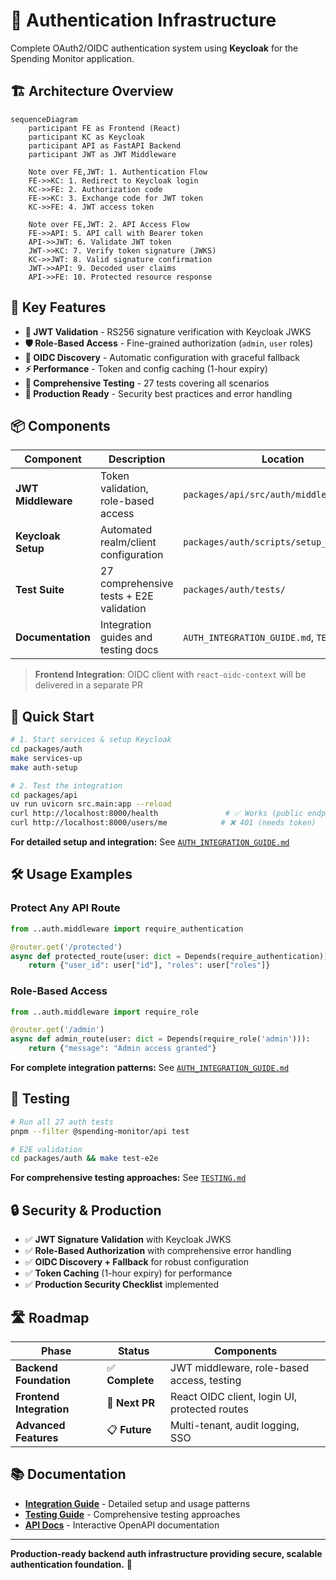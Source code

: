 # 🔐 Authentication Infrastructure

Complete OAuth2/OIDC authentication system using **Keycloak** for the Spending Monitor application.

## 🏗️ Architecture Overview

```mermaid
sequenceDiagram
    participant FE as Frontend (React)
    participant KC as Keycloak
    participant API as FastAPI Backend
    participant JWT as JWT Middleware
    
    Note over FE,JWT: 1. Authentication Flow
    FE->>KC: 1. Redirect to Keycloak login
    KC->>FE: 2. Authorization code
    FE->>KC: 3. Exchange code for JWT token
    KC->>FE: 4. JWT access token
    
    Note over FE,JWT: 2. API Access Flow  
    FE->>API: 5. API call with Bearer token
    API->>JWT: 6. Validate JWT token
    JWT->>KC: 7. Verify token signature (JWKS)
    KC->>JWT: 8. Valid signature confirmation
    JWT->>API: 9. Decoded user claims
    API->>FE: 10. Protected resource response
```

## 🎯 Key Features

- **🔑 JWT Validation** - RS256 signature verification with Keycloak JWKS
- **🛡️ Role-Based Access** - Fine-grained authorization (`admin`, `user` roles)
- **🔄 OIDC Discovery** - Automatic configuration with graceful fallback
- **⚡ Performance** - Token and config caching (1-hour expiry)
- **🧪 Comprehensive Testing** - 27 tests covering all scenarios
- **🚀 Production Ready** - Security best practices and error handling

## 📦 Components

| Component | Description | Location |
|-----------|-------------|----------|
| **JWT Middleware** | Token validation, role-based access | `packages/api/src/auth/middleware.py` |
| **Keycloak Setup** | Automated realm/client configuration | `packages/auth/scripts/setup_keycloak.py` |
| **Test Suite** | 27 comprehensive tests + E2E validation | `packages/auth/tests/` |
| **Documentation** | Integration guides and testing docs | `AUTH_INTEGRATION_GUIDE.md`, `TESTING.md` |

> **Frontend Integration**: OIDC client with `react-oidc-context` will be delivered in a separate PR

## 🚀 Quick Start

```bash
# 1. Start services & setup Keycloak
cd packages/auth
make services-up
make auth-setup

# 2. Test the integration  
cd packages/api
uv run uvicorn src.main:app --reload
curl http://localhost:8000/health               # ✅ Works (public endpoint)
curl http://localhost:8000/users/me            # ❌ 401 (needs token)
```

**For detailed setup and integration:** See [`AUTH_INTEGRATION_GUIDE.md`](./AUTH_INTEGRATION_GUIDE.md)

## 🛠️ Usage Examples

### **Protect Any API Route**
```python
from ..auth.middleware import require_authentication

@router.get('/protected')
async def protected_route(user: dict = Depends(require_authentication)):
    return {"user_id": user["id"], "roles": user["roles"]}
```

### **Role-Based Access**
```python
from ..auth.middleware import require_role

@router.get('/admin')  
async def admin_route(user: dict = Depends(require_role('admin'))):
    return {"message": "Admin access granted"}
```

**For complete integration patterns:** See [`AUTH_INTEGRATION_GUIDE.md`](./AUTH_INTEGRATION_GUIDE.md)

## 🧪 Testing

```bash
# Run all 27 auth tests
pnpm --filter @spending-monitor/api test

# E2E validation
cd packages/auth && make test-e2e
```

**For comprehensive testing approaches:** See [`TESTING.md`](./TESTING.md)

## 🔒 Security & Production

- ✅ **JWT Signature Validation** with Keycloak JWKS  
- ✅ **Role-Based Authorization** with comprehensive error handling
- ✅ **OIDC Discovery + Fallback** for robust configuration
- ✅ **Token Caching** (1-hour expiry) for performance
- ✅ **Production Security Checklist** implemented

## 🛣️ Roadmap

| Phase | Status | Components |
|-------|--------|------------|
| **Backend Foundation** | ✅ **Complete** | JWT middleware, role-based access, testing |
| **Frontend Integration** | 🔄 **Next PR** | React OIDC client, login UI, protected routes |
| **Advanced Features** | 📋 **Future** | Multi-tenant, audit logging, SSO |

## 📚 Documentation

- **[Integration Guide](./AUTH_INTEGRATION_GUIDE.md)** - Detailed setup and usage patterns
- **[Testing Guide](./TESTING.md)** - Comprehensive testing approaches  
- **[API Docs](http://localhost:8000/docs)** - Interactive OpenAPI documentation

---

**Production-ready backend auth infrastructure providing secure, scalable authentication foundation.** 🎉